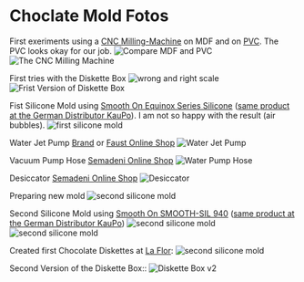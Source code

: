 # Choclate Mold Fotos
First exeriments using a [CNC Milling-Machine](http://aliexpress.com/item/CNC-2418-GRBL-control-Diy-CNC-machine-working-area-24x18x4-5cm-3-Axis-Pcb-Pvc-Milling/32704119622.html) on MDF and on [PVC](http://shop.wiesermodell.ch/pi/Werkstoffe/Kunststoffe/Kunststoff-Platten/PVC/aeronaut-pvc-schaumplatte-50mm-leicht.html). The PVC looks okay for our job.
![Compare MDF and PVC](ChoclateMold_0001.jpeg)
![The CNC Milling Machine](ChoclateMold_0002.jpeg)

First tries with the Diskette Box 
![wrong and right scale](ChoclateMold_0003.jpeg)
![Frist Version of Diskette Box](ChoclateMold_0004.jpeg)

Fist Silicone Mold using [Smooth On Equinox Series Silicone](https://www.smooth-on.com/product-line/equinox/) ([same product at the German Distributor KauPo](https://www.kaupo.de/produkte/silikonkautschuk-additionsvernetzend/equinox-solaris-serie/)). I am not so happy with the result (air bubbles).
![first silicone mold](ChoclateMold_0005.jpeg)

Water Jet Pump [Brand](https://shop.brand.de/de/wasserstrahlpumpen-pp-p705.html) or [Faust Online Shop](http://shop.faust.ch/shop/Vakuumtechnik_Trocknung_Trockenlagerung/Wasserstrahlpumpen/Wasserstrahlpumpen/Wasserstrahlpumpe_PP$B$einfo772_lang_DE.htm) 
![Water Jet Pump](ChoclateMold_0006.jpeg)

Vacuum Pump Hose [Semadeni Online Shop](https://eshop.semadeni.com/vakuum-schlauch-naturgummi-8x18mm.html)
![Water Pump Hose](ChoclateMold_0007.jpeg)

Desiccator [Semadeni Online Shop](https://eshop.semadeni.com/exsikkator-o-250-mm.html)
![Desiccator](ChoclateMold_0008.jpeg)

Preparing new mold
![second silicone mold](ChoclateMold_0009.jpeg)

Second Silicone Mold using [Smooth On SMOOTH-SIL 940](https://www.smooth-on.com/products/smooth-sil-940/) ([same product at the German Distributor KauPo](https://www.kaupo.de/produkte/silikonkautschuk-additionsvernetzend/smooth-sil-940/))
![second silicone mold](ChoclateMold_0010.jpeg)
![second silicone mold](ChoclateMold_0011.jpeg)

Created first Chocolate Diskettes at [La Flor](http://laflor.ch):
![second silicone mold](ChoclateMold_0012.jpeg)

Second Version of the Diskette Box::
![Diskette Box v2](ChoclateMold_0013.jpeg)
